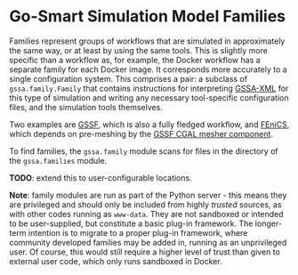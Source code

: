 # Go-Smart Simulation Model Families

Families represent groups of workflows that are simulated in approximately the
same way, or at least by using the same tools. This is slightly more specific
than a workflow as, for example, the Docker workflow has a separate family for
each Docker image. It corresponds more accurately to a single configuration
system. This comprises a pair: a subclass of `gssa.family.Family`
that contains instructions for interpreting [GSSA-XML](gssa-xml.md) for this
type of simulation and writing any necessary tool-specific configuration files,
and the simulation tools themselves.

Two examples are [GSSF](https://go-smart.github.io/gssf/overview/), which is also a fully fledged
workflow, and [FEniCS](docker/fenics.md), which depends on pre-meshing by
the [GSSF CGAL mesher component](https://go-smart.github.io/gssf/mesher/).

To find families, the `gssa.family` module scans for files in the directory of
the `gssa.families` module.

**TODO**: extend this to user-configurable locations.

**Note**: family modules are run as part of the Python server - this means they
are privileged and should only be included from highly *trusted* sources, as
with other codes running as `www-data`. They are not sandboxed or intended to be
user-supplied, but constitute a basic plug-in framework. The longer-term
intention is to migrate to a proper plug-in framework, where community developed
families may be added in, running as an unprivileged user. Of course, this would
still require a higher level of trust than given to external user code, which
only runs sandboxed in Docker.

